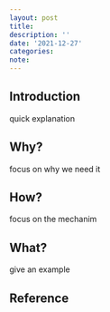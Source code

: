 ```yaml
---
layout: post
title:
description: ''
date: '2021-12-27'
categories:
note: 
---
```


## Introduction

quick explanation

## Why?

focus on why we need it

## How?

focus on the mechanim
## What?

give an example

## Reference
